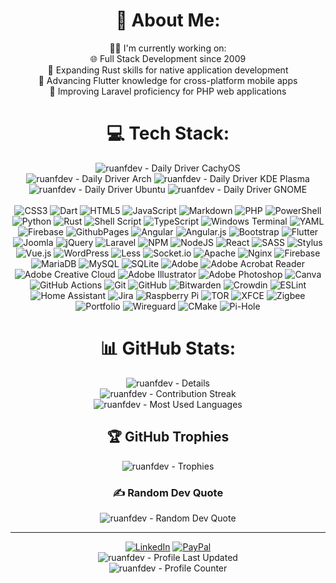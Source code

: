 <div align="center">

# 💫 About Me:
👨‍💻 I'm currently working on:<br>🌐 Full Stack Development since 2009<br>🦀 Expanding Rust skills for native application development<br>📱 Advancing Flutter knowledge for cross-platform mobile apps<br>🧰 Improving Laravel proficiency for PHP web applications

# 💻 Tech Stack:
![ruanfdev - Daily Driver CachyOS](https://img.shields.io/badge/Daily_Driver-CachyOS-blue?style=flat)
<br>
![ruanfdev - Daily Driver Arch](https://img.shields.io/badge/Arch-%231793D1.svg?style=flat&logo=archlinux&logoColor=white)
![ruanfdev - Daily Driver KDE Plasma](https://img.shields.io/badge/KDE_Plasma-%231D99F3.svg?style=flat&logo=kdeplasma&logoColor=white)
![ruanfdev - Daily Driver Ubuntu](https://img.shields.io/badge/Ubuntu-%23E95420.svg?style=flat&logo=ubuntu&logoColor=white)
![ruanfdev - Daily Driver GNOME](https://img.shields.io/badge/GNOME-%234A86CF.svg?style=flat&logo=gnome&logoColor=white)
<br><br>
![CSS3](https://img.shields.io/badge/css3-%231572B6.svg?style=flat&logo=css3&logoColor=white) ![Dart](https://img.shields.io/badge/dart-%230175C2.svg?style=flat&logo=dart&logoColor=white) ![HTML5](https://img.shields.io/badge/html5-%23E34F26.svg?style=flat&logo=html5&logoColor=white) ![JavaScript](https://img.shields.io/badge/javascript-%23323330.svg?style=flat&logo=javascript&logoColor=%23F7DF1E) ![Markdown](https://img.shields.io/badge/markdown-%23000000.svg?style=flat&logo=markdown&logoColor=white) ![PHP](https://img.shields.io/badge/php-%23777BB4.svg?style=flat&logo=php&logoColor=white) ![PowerShell](https://img.shields.io/badge/PowerShell-%235391FE.svg?style=flat&logo=powershell&logoColor=white) ![Python](https://img.shields.io/badge/python-3670A0?style=flat&logo=python&logoColor=ffdd54) ![Rust](https://img.shields.io/badge/rust-%23000000.svg?style=flat&logo=rust&logoColor=white) ![Shell Script](https://img.shields.io/badge/shell_script-%23121011.svg?style=flat&logo=gnu-bash&logoColor=white) ![TypeScript](https://img.shields.io/badge/typescript-%23007ACC.svg?style=flat&logo=typescript&logoColor=white) ![Windows Terminal](https://img.shields.io/badge/Windows%20Terminal-%234D4D4D.svg?style=flat&logo=windows-terminal&logoColor=white) ![YAML](https://img.shields.io/badge/yaml-%23ffffff.svg?style=flat&logo=yaml&logoColor=151515) ![Firebase](https://img.shields.io/badge/firebase-%23039BE5.svg?style=flat&logo=firebase) ![GithubPages](https://img.shields.io/badge/github%20pages-121013?style=flat&logo=github&logoColor=white) ![Angular](https://img.shields.io/badge/angular-%23DD0031.svg?style=flat&logo=angular&logoColor=white) ![Angular.js](https://img.shields.io/badge/angular.js-%23E23237.svg?style=flat&logo=angularjs&logoColor=white) ![Bootstrap](https://img.shields.io/badge/bootstrap-%238511FA.svg?style=flat&logo=bootstrap&logoColor=white) ![Flutter](https://img.shields.io/badge/Flutter-%2302569B.svg?style=flat&logo=Flutter&logoColor=white) ![Joomla](https://img.shields.io/badge/joomla-%235091CD.svg?style=flat&logo=joomla&logoColor=white) ![jQuery](https://img.shields.io/badge/jquery-%230769AD.svg?style=flat&logo=jquery&logoColor=white) ![Laravel](https://img.shields.io/badge/laravel-%23FF2D20.svg?style=flat&logo=laravel&logoColor=white) ![NPM](https://img.shields.io/badge/NPM-%23CB3837.svg?style=flat&logo=npm&logoColor=white) ![NodeJS](https://img.shields.io/badge/node.js-6DA55F?style=flat&logo=node.js&logoColor=white) ![React](https://img.shields.io/badge/react-%2320232a.svg?style=flat&logo=react&logoColor=%2361DAFB) ![SASS](https://img.shields.io/badge/SASS-hotpink.svg?style=flat&logo=SASS&logoColor=white) ![Stylus](https://img.shields.io/badge/stylus-%23ff6347.svg?style=flat&logo=stylus&logoColor=white) ![Vue.js](https://img.shields.io/badge/vue.js-%2335495e.svg?style=flat&logo=vuedotjs&logoColor=%234FC08D) ![WordPress](https://img.shields.io/badge/WordPress-%23117AC9.svg?style=flat&logo=WordPress&logoColor=white) ![Less](https://img.shields.io/badge/less-2B4C80?style=flat&logo=less&logoColor=white) ![Socket.io](https://img.shields.io/badge/Socket.io-black?style=flat&logo=socket.io&badgeColor=010101) ![Apache](https://img.shields.io/badge/apache-%23D42029.svg?style=flat&logo=apache&logoColor=white) ![Nginx](https://img.shields.io/badge/nginx-%23009639.svg?style=flat&logo=nginx&logoColor=white) ![Firebase](https://img.shields.io/badge/firebase-a08021?style=flat&logo=firebase&logoColor=ffcd34) ![MariaDB](https://img.shields.io/badge/MariaDB-003545?style=flat&logo=mariadb&logoColor=white) ![MySQL](https://img.shields.io/badge/mysql-4479A1.svg?style=flat&logo=mysql&logoColor=white) ![SQLite](https://img.shields.io/badge/sqlite-%2307405e.svg?style=flat&logo=sqlite&logoColor=white) ![Adobe](https://img.shields.io/badge/adobe-%23FF0000.svg?style=flat&logo=adobe&logoColor=white) ![Adobe Acrobat Reader](https://img.shields.io/badge/Adobe%20Acrobat%20Reader-EC1C24.svg?style=flat&logo=Adobe%20Acrobat%20Reader&logoColor=white) ![Adobe Creative Cloud](https://img.shields.io/badge/Adobe%20Creative%20Cloud-DA1F26.svg?style=flat&logo=Adobe%20Creative%20Cloud&logoColor=white) ![Adobe Illustrator](https://img.shields.io/badge/adobe%20illustrator-%23FF9A00.svg?style=flat&logo=adobe%20illustrator&logoColor=white) ![Adobe Photoshop](https://img.shields.io/badge/adobe%20photoshop-%2331A8FF.svg?style=flat&logo=adobe%20photoshop&logoColor=white) ![Canva](https://img.shields.io/badge/Canva-%2300C4CC.svg?style=flat&logo=Canva&logoColor=white) ![GitHub Actions](https://img.shields.io/badge/github%20actions-%232671E5.svg?style=flat&logo=githubactions&logoColor=white) ![Git](https://img.shields.io/badge/git-%23F05033.svg?style=flat&logo=git&logoColor=white) ![GitHub](https://img.shields.io/badge/github-%23121011.svg?style=flat&logo=github&logoColor=white) ![Bitwarden](https://img.shields.io/badge/bitwarden-%23175DDC.svg?style=flat&logo=bitwarden&logoColor=white) ![Crowdin](https://img.shields.io/badge/Crowdin-2E3340.svg?style=flat&logo=Crowdin&logoColor=white) ![ESLint](https://img.shields.io/badge/ESLint-4B3263?style=flat&logo=eslint&logoColor=white) ![Home Assistant](https://img.shields.io/badge/home%20assistant-%2341BDF5.svg?style=flat&logo=home-assistant&logoColor=white) ![Jira](https://img.shields.io/badge/jira-%230A0FFF.svg?style=flat&logo=jira&logoColor=white) ![Raspberry Pi](https://img.shields.io/badge/-RaspberryPi-C51A4A?style=flat&logo=Raspberry-Pi) ![TOR](https://img.shields.io/badge/tor-%237E4798.svg?style=flat&logo=tor-project&logoColor=white) ![XFCE](https://img.shields.io/badge/XFCE-%232284F2.svg?style=flat&logo=xfce&logoColor=white) ![Zigbee](https://img.shields.io/badge/zigbee-%23EB0443.svg?style=flat&logo=zigbee&logoColor=white) ![Portfolio](https://img.shields.io/badge/Portfolio-%23000000.svg?style=flat&logo=firefox&logoColor=#FF7139) ![Wireguard](https://img.shields.io/badge/wireguard-%2388171A.svg?style=flat&logo=wireguard&logoColor=white) ![CMake](https://img.shields.io/badge/CMake-%23008FBA.svg?style=flat&logo=cmake&logoColor=white) ![Pi-Hole](https://img.shields.io/badge/pihole-%2396060C.svg?style=flat&logo=pi-hole&logoColor=white)

# 📊 GitHub Stats:
![ruanfdev - Details](http://github-profile-summary-cards.vercel.app/api/cards/profile-details?username=ruanfdev&theme=tokyonight)
<br>
![ruanfdev - Contribution Streak](https://github-readme-streak-stats.herokuapp.com/?user=ruanfdev&theme=catppuccin_mocha&hide_border=true)
<br>
![ruanfdev - Most Used Languages](https://github-readme-stats.vercel.app/api/top-langs/?username=ruanfdev&theme=catppuccin_mocha&hide_border=true&include_all_commits=true&count_private=true&layout=compact)

## 🏆 GitHub Trophies
![ruanfdev - Trophies](https://github-profile-trophy.vercel.app/?username=ruanfdev&theme=tokyonight&no-frame=true&no-bg=false&margin-w=4)

### ✍️ Random Dev Quote
![ruanfdev - Random Dev Quote](https://quotes-github-readme.vercel.app/api?type=horizontal&theme=tokyonight)

---

[![LinkedIn](https://img.shields.io/badge/LinkedIn-%230077B5.svg?logo=linkedin&logoColor=white&style=flat)](https://www.linkedin.com/in/ruan-ferreira-35153b350/)
[![PayPal](https://img.shields.io/badge/PayPal-00457C?style=flat&logo=paypal&logoColor=white)](https://paypal.me/ruanfdev)
<br>
![ruanfdev - Profile Last Updated](https://img.shields.io/badge/about_last_updated-2024%2F10%2F10-blue?style=flat)
<br>
![ruanfdev - Profile Counter](https://profile-counter.glitch.me/ruanfdev/count.svg)

</div>
  
<!-- Proudly created with GPRM ( https://gprm.itsvg.in ) -->
